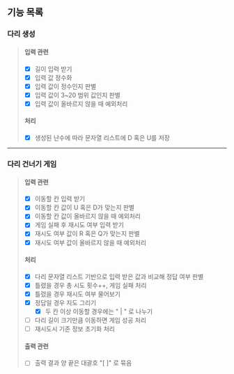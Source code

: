 기능 목록
---
### 다리 생성
> #### 입력 관련
> - [x] 길이 입력 받기
> - [x] 입력 값 정수화
> - [x] 입력 값이 정수인지 판별
> - [x] 입력 값이 3~20 범위 값인지 판별
> - [x] 입력 값이 올바르지 않을 때 예외처리
> #### 처리
> - [x] 생성된 난수에 따라 문자열 리스트에 D 혹은 U를 저장
---
### 다리 건너기 게임
> #### 입력 관련
> - [x] 이동할 칸 입력 받기
> - [x] 이동할 칸 값이 U 혹은 D가 맞는지 판별
> - [x] 이동할 칸 값이 올바르지 않을 때 예외처리
> - [x] 게임 실패 후 재시도 여부 입력 받기
> - [x] 재시도 여부 값이 R 혹은 Q가 맞는지 판별
> - [x] 재시도 여부 값이 올바르지 않을 때 예외처리
> #### 처리
> - [x] 다리 문자열 리스트 기반으로 입력 받은 값과 비교해 정답 여부 판별
> - [x] 틀렸을 경우 총 시도 횟수++, 게임 실패 처리
> - [x] 틀렸을 경우 재시도 여부 물어보기
> - [x] 정답일 경우 지도 그리기
>   - [x] 두 칸 이상 이동할 경우에는 " | " 로 나누기
> - [ ] 다리 길이 크기만큼 이동하면 게임 성공 처리
> - [ ] 재시도시 기존 정보 초기화 처리
> #### 출력 관련
> - [ ] 출력 결과 양 끝은 대괄호 "[ ]" 로 묶음
